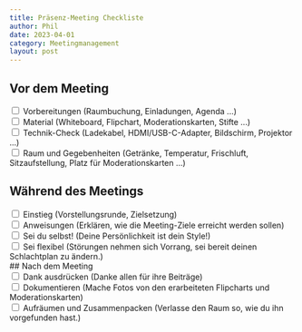 ```yaml
---
title: Präsenz-Meeting Checkliste
author: Phil
date: 2023-04-01
category: Meetingmanagement
layout: post
---
```

## Vor dem Meeting
<div class="form-group ">
    <div class="col-md-5">
        <div class="checkbox">
            <input type="checkbox" name="packersOff" id="packers0" value="1"/>
            <label for="packers0" class="strikethrough">Vorbereitungen (Raumbuchung, Einladungen, Agenda ...)</label>
        </div>
       <div class="checkbox">
            <input type="checkbox" name="packersOff" id="packers1" value="2"/>
            <label for="packers1" class="strikethrough">Material (Whiteboard, Flipchart, Moderationskarten, Stifte ...)</label>
        </div>
     </div>
   <div class="checkbox">
            <input type="checkbox" name="packersOff" id="packers2" value="3"/>
            <label for="packers2" class="strikethrough">Technik-Check (Ladekabel, HDMI/USB-C-Adapter, Bildschirm, Projektor ...)</label>
        </div>
        <div class="checkbox">
            <input type="checkbox" name="packersOff" id="packers3" value="3"/>
            <label for="packers3" class="strikethrough">Raum und Gegebenheiten (Getränke, Temperatur, Frischluft, Sitzaufstellung, Platz für Moderationskarten ...)</label>
        </div>
</div>

## Während des Meetings
<div class="form-group ">
    <div class="col-md-5">
        <div class="checkbox">
            <input type="checkbox" name="packersOff" id="packers4" value="1"/>
            <label for="packers4" class="strikethrough">Einstieg (Vorstellungsrunde, Zielsetzung)</label>
        </div>
       <div class="checkbox">
            <input type="checkbox" name="packersOff" id="packers5" value="2"/>
            <label for="packers5" class="strikethrough">Anweisungen (Erklären, wie die Meeting-Ziele erreicht werden sollen)</label>
        </div>
     </div>
   <div class="checkbox">
            <input type="checkbox" name="packersOff" id="packers6" value="3"/>
            <label for="packers6" class="strikethrough">Sei du selbst! (Deine Persönlichkeit ist dein Style!)</label>
        </div>
         <div class="checkbox">
            <input type="checkbox" name="packersOff" id="packers7" value="3"/>
            <label for="packers7" class="strikethrough">Sei flexibel (Störungen nehmen sich Vorrang, sei bereit deinen Schlachtplan zu ändern.)</label>
        </div>
         </div>
## Nach dem Meeting
<div class="form-group ">
    <div class="col-md-5">
        <div class="checkbox">
            <input type="checkbox" name="packersOff" id="packers8" value="1"/>
            <label for="packers8" class="strikethrough">Dank ausdrücken (Danke allen für ihre Beiträge)</label>
        </div>
       <div class="checkbox">
            <input type="checkbox" name="packersOff" id="packers9" value="2"/>
            <label for="packers9" class="strikethrough">Dokumentieren (Mache Fotos von den erarbeiteten Flipcharts und Moderationskarten)</label>
        </div>
     </div>
   <div class="checkbox">
            <input type="checkbox" name="packersOff" id="packers10" value="3"/>
            <label for="packers10" class="strikethrough">Aufräumen und Zusammenpacken (Verlasse den Raum so, wie du ihn vorgefunden hast.)</label>
        </div>
         </div>
